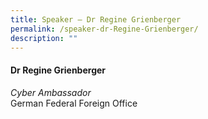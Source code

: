 ```yaml
---
title: Speaker – Dr Regine Grienberger
permalink: /speaker-dr-Regine-Grienberger/
description: ""
---
```

#### **Dr Regine Grienberger**

*Cyber Ambassador*  
German Federal Foreign Office
